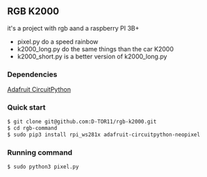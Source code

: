 ## RGB K2000
it's a project with rgb aand a raspberry PI 3B+ 
-   pixel.py do a speed rainbow 
-   k2000_long.py do the same things than the car K2000
-   k2000_short.py is a better version of k2000_long.py


### Dependencies
[Adafruit CircuitPython](https://github.com/adafruit/Adafruit_CircuitPython_NeoPixel/tree/main)

### Quick start


```bash
$ git clone git@github.com:D-TOR11/rgb-k2000.git
$ cd rgb-command
$ sudo pip3 install rpi_ws281x adafruit-circuitpython-neopixel
```

### Running command

```bash
$ sudo python3 pixel.py
```
